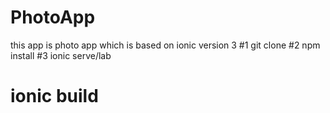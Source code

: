 # PhotoApp
  this app is photo app which is based on ionic version 3
  #1 git clone
  #2 npm install
  #3 ionic serve/lab
  # ionic build
